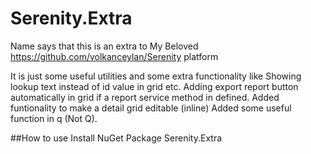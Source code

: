 # Serenity.Extra

Name says that this is an extra to My Beloved https://github.com/volkanceylan/Serenity platform

It is just some useful utilities and some extra functionality like 
Showing lookup text instead of id value in grid etc.
Adding export report button automatically in grid if a report service method in defined.
Added funtionality to make a detail grid editable (inline)
Added some useful function in q (Not Q).

##How to use
Install NuGet Package Serenity.Extra
